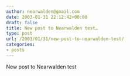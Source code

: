 ```yaml
---
author: nearwalden@gmail.com
date: 2003-01-31 22:12:42+00:00
draft: false
title: New post to Nearwalden test…
type: post
url: /2003/01/31/new-post-to-nearwalden-test/
categories:
- posts
---
```


New post to Nearwalden test





